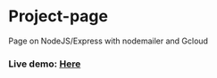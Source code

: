 # Project-page
Page on NodeJS/Express with nodemailer and Gcloud
### **Live demo:** [Here](https://mypage-220922.appspot.com/)
